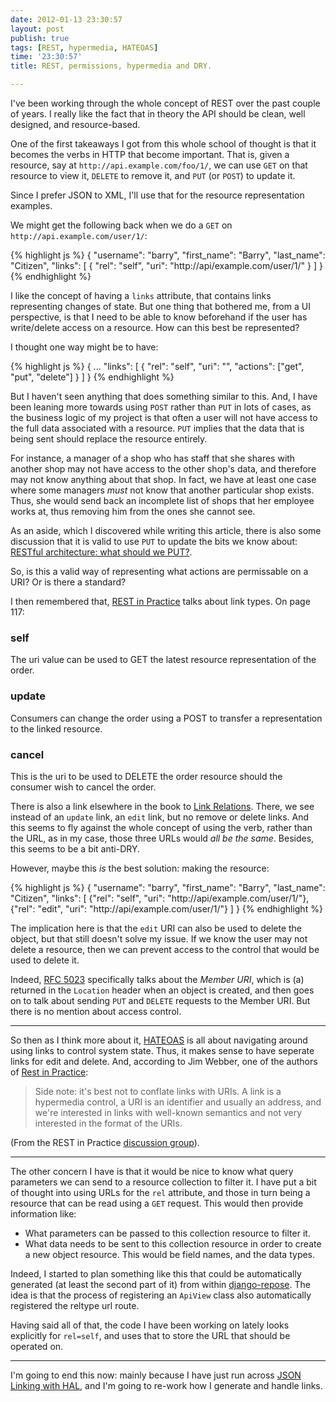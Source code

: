 ```yaml
---
date: 2012-01-13 23:30:57
layout: post
publish: true
tags: [REST, hypermedia, HATEOAS]
time: '23:30:57'
title: REST, permissions, hypermedia and DRY.

---
```



I've been working through the whole concept of REST over the past couple of years. I really like the fact that in theory the API should be clean, well designed, and resource-based.

One of the first takeaways I got from this whole school of thought is that it becomes the verbs in HTTP that become important. That is, given a resource, say at ``http://api.example.com/foo/1/``, we can use `GET` on that resource to view it, `DELETE` to remove it, and `PUT` (or `POST`) to update it.

Since I prefer JSON to XML, I'll use that for the resource representation examples.

We might get the following back when we do a `GET` on `http://api.example.com/user/1/`:

{% highlight js %}
{
  "username": "barry",
  "first_name": "Barry",
  "last_name": "Citizen",
  "links": [
    {
      "rel": "self",
      "uri": "http://api/example.com/user/1/"
    }
  ]
}
{% endhighlight %}

I like the concept of having a `links` attribute, that contains links representing changes of state. But one thing that bothered me, from a UI perspective, is that I need to be able to know beforehand if the user has write/delete access on a resource. How can this best be represented?

I thought one way might be to have:

{% highlight js %}
{
  ...
  "links": [
    {
      "rel": "self",
      "uri": "<whatever>",
      "actions": ["get", "put", "delete"]
    }
  ]
}
{% endhighlight %}

But I haven't seen anything that does something similar to this. And, I have been leaning more towards using `POST` rather than `PUT` in lots of cases, as the business logic of my project is that often a user will not have access to the full data associated with a resource. `PUT` implies that the data that is being sent should replace the resource entirely. 

For instance, a manager of a shop who has staff that she shares with another shop may not have access to the other shop's data, and therefore may not know anything about that shop. In fact, we have at least one case where some managers _must_ not know that another particular shop exists. Thus, she would send back an incomplete list of shops that her employee works at, thus removing him from the ones she cannot see.

As an aside, which I discovered while writing this article, there is also some discussion that it is valid to use `PUT` to update the bits we know about: [RESTful architecture: what should we PUT?](http://alexscordellis.blogspot.com/2010/11/restful-architecture-what-should-we-put.html).


So, is this a valid way of representing what actions are permissable on a URI? Or is there a standard?

I then remembered that, [REST in Practice][RiP] talks about link types. On page 117:

[RiP]: http://restinpractice.com/default.aspx

### self

The uri value can be used to GET the latest resource representation of the order.
### update 

Consumers can change the order using a POST to transfer a representation to the linked resource.

### cancel 
This is the uri to be used to DELETE the order resource should the consumer wish to cancel the order.

There is also a link elsewhere in the book to [Link Relations](http://www.iana.org/assignments/link-relations/link-relations.xml). There, we see instead of an `update` link, an `edit` link, but no remove or delete links. And this seems to fly against the whole concept of using the verb, rather than the URL, as in my case, those three URLs would _all be the same_. Besides, this seems to be a bit anti-DRY.

However, maybe this _is_ the best solution: making the resource:

{% highlight js %}
{
  "username": "barry",
  "first_name": "Barry",
  "last_name": "Citizen",
  "links": [
    {"rel": "self", "uri": "http://api/example.com/user/1/"},
    {"rel": "edit", "uri": "http://api/example.com/user/1/"}
  ]
}
{% endhighlight %}

The implication here is that the `edit` URI can also be used to delete the object, but that still doesn't solve my issue. If we know the user may not delete a resource, then we can prevent access to the control that would be used to delete it.

Indeed, [RFC 5023](http://tools.ietf.org/html/rfc5023#section-9.1) specifically talks about the _Member URI_, which is (a) returned in the `Location` header when an object is created, and then goes on to talk about sending `PUT` and `DELETE` requests to the Member URI. But there is no mention about access control.

*****

So then as I think more about it, [HATEOAS](http://en.wikipedia.org/wiki/HATEOAS) is all about navigating around using links to control system state. Thus, it makes sense to have seperate links for edit and delete. And, according to Jim Webber, one of the authors of [Rest in Practice][RiP]:

> Side note: it's best not to conflate links with URIs. A link is a hypermedia control, a URI is an identifier and usually an address, and we're interested in links with well-known semantics and not very interested in the format of the URIs.

(From the REST in Practice [discussion group](https://groups.google.com/forum/#!topic/restinpractice/hE3wQ2U9UaQ)).

*****

The other concern I have is that it would be nice to know what query parameters we can send to a resource collection to filter it. I have put a bit of thought into using URLs for the `rel` attribute, and those in turn being a resource that can be read using a `GET` request. This would then provide information like:

* What parameters can be passed to this collection resource to filter it.
* What data needs to be sent to this collection resource in order to create a new object resource. This would be field names, and the data types.

Indeed, I started to plan something like this that could be automatically generated (at least the second part of it) from within [django-repose](https://bitbucket.org/schinckel/django-repose/). The idea is that the process of registering an `ApiView` class also automatically registered the reltype url route.

Having said all of that, the code I have been working on lately looks explicitly for `rel=self`, and uses that to store the URL that should be operated on.

*****

I'm going to end this now: mainly because I have just run across [JSON Linking with HAL](http://blog.stateless.co/post/13296666138/json-linking-with-hal), and I'm going to re-work how I generate and handle links.